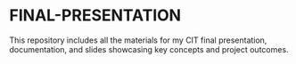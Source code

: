 # FINAL-PRESENTATION
This repository includes all the materials for my CIT final presentation, documentation, and slides showcasing key concepts and project outcomes.
